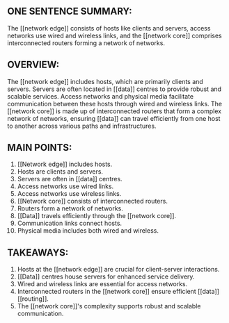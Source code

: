 ## ONE SENTENCE SUMMARY:
The [[network edge]] consists of hosts like clients and servers, access networks use wired and wireless links, and the [[network core]] comprises interconnected routers forming a network of networks.

## OVERVIEW:
The [[network edge]] includes hosts, which are primarily clients and servers. Servers are often located in [[data]] centres to provide robust and scalable services. Access networks and physical media facilitate communication between these hosts through wired and wireless links. The [[network core]] is made up of interconnected routers that form a complex network of networks, ensuring [[data]] can travel efficiently from one host to another across various paths and infrastructures.

## MAIN POINTS:
1. [[Network edge]] includes hosts.
2. Hosts are clients and servers.
3. Servers are often in [[data]] centres.
4. Access networks use wired links.
5. Access networks use wireless links.
6. [[Network core]] consists of interconnected routers.
7. Routers form a network of networks.
8. [[Data]] travels efficiently through the [[network core]].
9. Communication links connect hosts.
10. Physical media includes both wired and wireless.

## TAKEAWAYS:
1. Hosts at the [[network edge]] are crucial for client-server interactions.
2. [[Data]] centres house servers for enhanced service delivery.
3. Wired and wireless links are essential for access networks.
4. Interconnected routers in the [[network core]] ensure efficient [[data]] [[routing]].
5. The [[network core]]'s complexity supports robust and scalable communication.